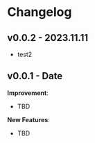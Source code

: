 # Changelog

## v0.0.2 - 2023.11.11



-   test2


## v0.0.1 - Date

**Improvement**:

-   TBD

**New Features**:

-   TBD
